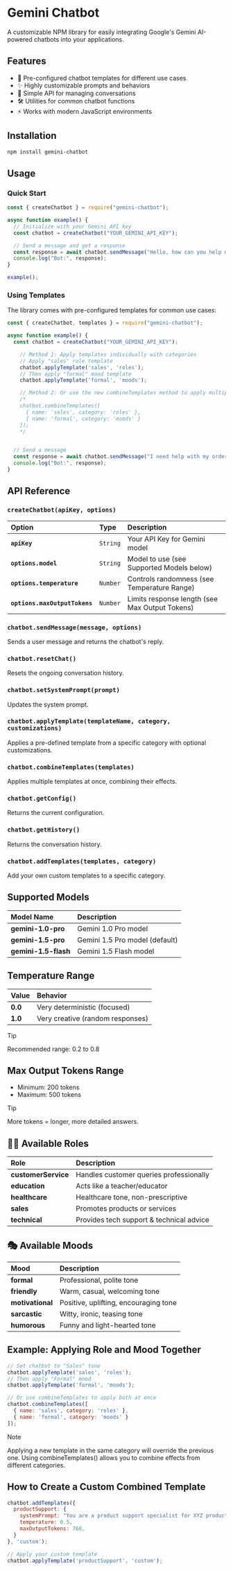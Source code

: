 # Gemini Chatbot

A customizable NPM library for easily integrating Google's Gemini AI-powered chatbots into your applications.

## Features

- 🤖 Pre-configured chatbot templates for different use cases
- ✨ Highly customizable prompts and behaviors
- 🔄 Simple API for managing conversations
- 🛠️ Utilities for common chatbot functions
- ⚡ Works with modern JavaScript environments

## Installation

```bash
npm install gemini-chatbot
```
## Usage
### Quick Start

```javascript
const { createChatbot } = require("gemini-chatbot");

async function example() {
  // Initialize with your Gemini API key
  const chatbot = createChatbot("YOUR_GEMINI_API_KEY");

  // Send a message and get a response
  const response = await chatbot.sendMessage("Hello, how can you help me?");
  console.log("Bot:", response);
}

example();
```

### Using Templates

The library comes with pre-configured templates for common use cases:

```javascript
const { createChatbot, templates } = require("gemini-chatbot");

async function example() {
  const chatbot = createChatbot("YOUR_GEMINI_API_KEY");

    // Method 1: Apply templates individually with categories
    // Apply "sales" role template
    chatbot.applyTemplate('sales', 'roles');
    // Then apply "formal" mood template
    chatbot.applyTemplate('formal', 'moods');

    // Method 2: Or use the new combineTemplates method to apply multiple templates at once
    /*
    chatbot.combineTemplates([
      { name: 'sales', category: 'roles' },
      { name: 'formal', category: 'moods' }
    ]);
    */


  // Send a message
  const response = await chatbot.sendMessage("I need help with my order");
  console.log("Bot:", response);
}
```

## API Reference

### `createChatbot(apiKey, options)`

| Option | Type | Description | 
|:------ |:-----|:------------|
| **`apiKey`** | `String` | Your API Key for Gemini model |
| **`options.model`** | `String` | Model to use (see Supported Models below) |
| **`options.temperature`** | `Number` | Controls randomness (see Temperature Range) |
| **`options.maxOutputTokens`** | `Number` | Limits response length (see Max Output Tokens) |


### `chatbot.sendMessage(message, options)`

Sends a user message and returns the chatbot's reply.

### `chatbot.resetChat()`

Resets the ongoing conversation history.

### `chatbot.setSystemPrompt(prompt)`

Updates the system prompt.

### `chatbot.applyTemplate(templateName, category, customizations)`

Applies a pre-defined template from a specific category with optional customizations.

### `chatbot.combineTemplates(templates)`

Applies multiple templates at once, combining their effects.

### `chatbot.getConfig()`

Returns the current configuration.

### `chatbot.getHistory()`

Returns the conversation history.

### `chatbot.addTemplates(templates, category)`

Add your own custom templates to a specific category.

## Supported Models

| Model Name | Description | 
|:------ |:------------|
| **gemini-1.0-pro** | Gemini 1.0 Pro model |
| **gemini-1.5-pro** | Gemini 1.5 Pro model (default) |
| **gemini-1.5-flash** | Gemini 1.5 Flash model |


## Temperature Range

| Value | Behavior | 
|:------ |:------------|
| **0.0** | Very deterministic (focused) |
| **1.0** | Very creative (random responses) |

> [!TIP]
> Recommended range: 0.2 to 0.8

## Max Output Tokens Range

* Minimum: 200 tokens
* Maximum: 500 tokens
> [!TIP]
> More tokens = longer, more detailed answers.


## 🧑‍💼 Available Roles

| Role | Description | 
|:------ |:------------|
| **customerService** | Handles customer queries professionally |
| **education** | Acts like a teacher/educator |
| **healthcare** | Healthcare tone, non-prescriptive |
| **sales** | Promotes products or services |
| **technical** | Provides tech support & technical advice |

 
## 🎭 Available Moods

| Mood | Description | 
|:------ |:------------|
| **formal** | Professional, polite tone |
| **friendly** | Warm, casual, welcoming tone |
| **motivational** | Positive, uplifting, encouraging tone |
| **sarcastic** | Witty, ironic, teasing tone |
| **humorous** | Funny and light-hearted tone |

      
## Example: Applying Role and Mood Together
```javascript
// Set chatbot to "Sales" tone
chatbot.applyTemplate('sales', 'roles');
// Then apply "Formal" mood
chatbot.applyTemplate('formal', 'moods');

// Or use combineTemplates to apply both at once
chatbot.combineTemplates([
  { name: 'sales', category: 'roles' },
  { name: 'formal', category: 'moods' }
]);
```
>[!NOTE]
> Applying a new template in the same category will override the previous one. Using combineTemplates() allows you to combine effects from different categories.

## How to Create a Custom Combined Template
```javascript
chatbot.addTemplates({
  productSupport: {
    systemPrompt: "You are a product support specialist for XYZ product.",
    temperature: 0.5,
    maxOutputTokens: 768,
  }
}, 'custom');

// Apply your custom template
chatbot.applyTemplate('productSupport', 'custom');
```
